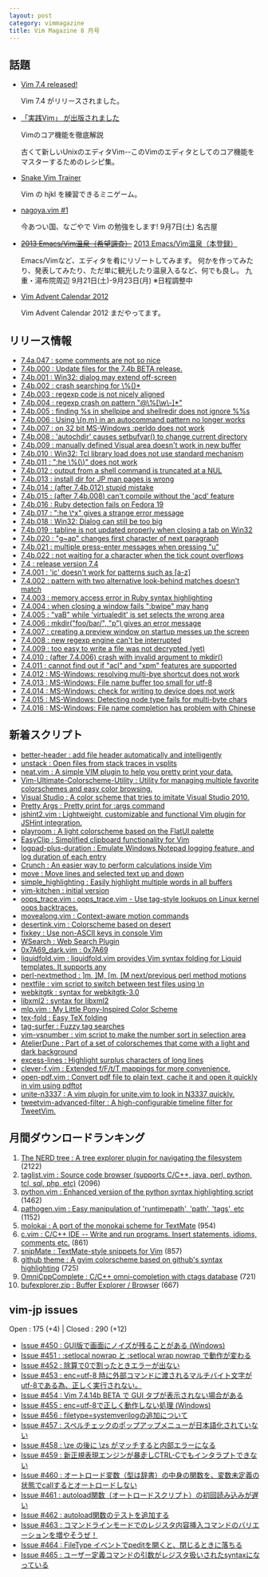 ```yaml
---
layout: post
category: vimmagazine
title: Vim Magazine 8 月号
---
```


## 話題

- [Vim 7.4 released!](https://groups.google.com/d/msg/vim_announce/knOQ_t_H5to/STMi8d25ii8J)

  Vim 7.4 がリリースされました。

- [「実践Vim」 が出版されました](http://ascii.asciimw.jp/books/books/detail/978-4-04-891659-2.shtml)

  Vimのコア機能を徹底解説

  古くて新しいUnixのエディタVim--このVimのエディタとしてのコア機能をマスターするためのレシピ集。

- [Snake Vim Trainer](http://www.vimsnake.com/)

  Vim の hjkl を練習できるミニゲーム。

- [nagoya.vim #1](http://connpass.com/event/3179/)

  今あつい国、なごやで Vim の勉強をします! 9月7日(土) 名古屋

- <del>[2013 Emacs/Vim温泉（希望調査）](http://connpass.com/event/2773/)</del>
  [2013 Emacs/Vim温泉（本登録）](http://connpass.com/event/3233/)

  Emacs/Vimなど、エディタを肴にリゾートしてみます。
  何かを作ってみたり、発表してみたり、ただ単に観光したり温泉入るなど、何でも良し。
  九重・湯布院周辺 9月21日(土)-9月23日(月) ※日程調整中

- [Vim Advent Calendar 2012](http://atnd.org/events/33746)

  Vim Advent Calendar 2012 まだやってます。

## リリース情報

- [7.4a.047 : some comments are not so nice](http://code.google.com/p/vim/source/detail?r=8c6615a30951fb9f2d2b218e55626f5dfa3fa24e)
- [7.4b.000 : Update files for the 7.4b BETA release.](http://code.google.com/p/vim/source/detail?r=09c88160095d98a0b1403e9230c76e8adbb75d59)
- [7.4b.001 : Win32: dialog may extend off-screen](http://code.google.com/p/vim/source/detail?r=47a09a572ea670d0498983eaa6ded5ab4f12fd15)
- [7.4b.002 : crash searching for \\%()\*](http://code.google.com/p/vim/source/detail?r=2e63b6c763f7af2ef11f751d3047847652dddfe0)
- [7.4b.003 : regexp code is not nicely aligned](http://code.google.com/p/vim/source/detail?r=ea876fe914833a69018c54d6927dbbdb42ce6ecc)
- [7.4b.004 : regexp crash on pattern "@\\%\[\\w\\-\]\*"](http://code.google.com/p/vim/source/detail?r=3c6e2b89875f39c8417021aa369695ec1ba762df)
- [7.4b.005 : finding %s in shellpipe and shellredir does not ignore %%s](http://code.google.com/p/vim/source/detail?r=e63e4b4be9236c2d811b5ec7bdd79e387ec8bac9)
- [7.4b.006 : Using \\{n,m} in an autocommand pattern no longer works](http://code.google.com/p/vim/source/detail?r=6b7ab6a4f31a54bceb4e7d6f0f9404b5a37bdad3)
- [7.4b.007 : on 32 bit MS-Windows :perldo does not work](http://code.google.com/p/vim/source/detail?r=b882d4b14e00af23444fd630aae3ac32214dd097)
- [7.4b.008 : 'autochdir' causes setbufvar() to change current directory](http://code.google.com/p/vim/source/detail?r=3059c799fcd997ea60a63ed10a2a09d73e3ed3cf)
- [7.4b.009 : manually defined Visual area doesn't work in new buffer](http://code.google.com/p/vim/source/detail?r=cd971e951b0626c253059d8e25859032560920a6)
- [7.4b.010 : Win32: Tcl library load does not use standard mechanism](http://code.google.com/p/vim/source/detail?r=585b623a1aa3baea87a1584e6064612b2183d312)
- [7.4b.011 : ":he \\%(\\)" does not work](http://code.google.com/p/vim/source/detail?r=7d1f89b2710305a00e6adac35a1fa6edd47982ba)
- [7.4b.012 : output from a shell command is truncated at a NUL](http://code.google.com/p/vim/source/detail?r=25f67b62afd8c58b6c661961cc762f00ee89e562)
- [7.4b.013 : install dir for JP man pages is wrong](http://code.google.com/p/vim/source/detail?r=1ed6fd19c36051da73f9987777002b331853f5ea)
- [7.4b.014 : (after 7.4b.012) stupid mistake](http://code.google.com/p/vim/source/detail?r=3ddec3d25bd178d4f90114bce9ce889f3889e6d2)
- [7.4b.015 : (after 7.4b.008) can't compile without the 'acd' feature](http://code.google.com/p/vim/source/detail?r=d96f16667cc48d89c380fae29d86286b20040d5b)
- [7.4b.016 : Ruby detection fails on Fedora 19](http://code.google.com/p/vim/source/detail?r=ba37e955913e85700677b89a720c6e5fc8d23cc3)
- [7.4b.017 : ":he \\\^x" gives a strange error message](http://code.google.com/p/vim/source/detail?r=8c42772f05438e9f06200bca731cf301097be8ea)
- [7.4b.018 : Win32: Dialog can still be too big](http://code.google.com/p/vim/source/detail?r=7ed1ec814dafe8109a2f34302174267d31bbc924)
- [7.4b.019 : tabline is not updated properly when closing a tab on Win32](http://code.google.com/p/vim/source/detail?r=74a211a0d3a3135dd67329cd981f5100f5e4d064)
- [7.4b.020 : "g~ap" changes first character of next paragraph](http://code.google.com/p/vim/source/detail?r=46cf49cc9289920704999a971f397eee1efdb3fc)
- [7.4b.021 : multiple press-enter messages when pressing "u"](http://code.google.com/p/vim/source/detail?r=059c8a4b103f6971276435127c7ad970a81b0b2c)
- [7.4b.022 : not waiting for a character when the tick count overflows](http://code.google.com/p/vim/source/detail?r=d5d6b78cff090e87d52924179e44131b5ba7436d)
- [7.4 : release version 7.4](http://code.google.com/p/vim/source/detail?r=359743c1f59af353454dd80a26d9f8c20ae6ee8e)
- [7.4.001 : 'ic' doesn't work for patterns such as \[a-z\]](https://github.com/vim/vim/commit/1cfad52a03dc391435d32ad49b2ebb9eeb0df841)
- [7.4.002 : pattern with two alternative look-behind matches doesn't match](https://github.com/vim/vim/commit/3f0df06c2860788c6591b03e38b7dcd5bcfd27a6)
- [7.4.003 : memory access error in Ruby syntax highlighting](https://github.com/vim/vim/commit/ebefd997bbc2ec79fd33145fd88126cfd1b87fa3)
- [7.4.004 : when closing a window fails ":bwipe" may hang](https://github.com/vim/vim/commit/c93df6b0752cf1d11b0c880748821f881c1c4d08)
- [7.4.005 : "vaB" while 'virtualedit' is set selects the wrong area](https://github.com/vim/vim/commit/c56c459075260b4e7fb870ab4687b22222daec08)
- [7.4.006 : mkdir("foo/bar/", "p") gives an error message](https://github.com/vim/vim/commit/67652c2935ce5a4313bb071f06b9fa476e10ef78)
- [7.4.007 : creating a preview window on startup messes up the screen](https://github.com/vim/vim/commit/74cd624fdeef12526e1f69b9ddaee037fcef8f3f)
- [7.4.008 : new regexp engine can't be interrupted](https://github.com/vim/vim/commit/41f1205fef7eb24656abb3eeb1dea9ff5cdf1b62)
- [7.4.009 : too easy to write a file was not decrypted (yet)](https://github.com/vim/vim/commit/cf81aefd9c33e2619965ce9854c79105dc7b8bea)
- [7.4.010 : (after 7.4.006) crash with invalid argument to mkdir()](https://github.com/vim/vim/commit/195ef0ccb26b3edfd0f31b30d80108290b2e9b1d)
- [7.4.011 : cannot find out if "acl" and "xpm" features are supported](https://github.com/vim/vim/commit/b5ef5e1c217931023e46ce4a6563d80d259c8fc8)
- [7.4.012 : MS-Windows: resolving multi-bye shortcut does not work](https://github.com/vim/vim/commit/604729e75b14d3a7c5620c43c102e1f4ed156915)
- [7.4.013 : MS-Windows: File name buffer too small for utf-8](https://github.com/vim/vim/commit/d2a203bb58cc546ffb81becf05380c52cb8bae31)
- [7.4.014 : MS-Windows: check for writing to device does not work](https://github.com/vim/vim/commit/4e4f529792c27442b7ad7222cff329907ec389fe)
- [7.4.015 : MS-Windows: Detecting node type fails for multi-byte chars](https://github.com/vim/vim/commit/4dee1bb0dbcfd4c8aa22533f99603dd337b73ab0)
- [7.4.016 : MS-Windows: File name completion has problem with Chinese](https://github.com/vim/vim/commit/65f04f67f15fa5df5b67e038484ba0ea50418931)

## 新着スクリプト

- [better-header : add file header automatically and intelligently](http://www.vim.org/scripts/script.php?script_id=4676)
- [unstack : Open files from stack traces in vsplits](http://www.vim.org/scripts/script.php?script_id=4677)
- [neat.vim : A simple VIM plugin to help you pretty print your data.](http://www.vim.org/scripts/script.php?script_id=4678)
- [Vim-Ultimate-Colorscheme-Utility : Utility for managing multiple favorite colorschemes and easy color browsing.](http://www.vim.org/scripts/script.php?script_id=4679)
- [Visual Studio : A color scheme that tries to imitate Visual Studio 2010.](http://www.vim.org/scripts/script.php?script_id=4680)
- [Pretty Args : Pretty print for :args command](http://www.vim.org/scripts/script.php?script_id=4681)
- [jshint2.vim : Lightweight, customizable and functional Vim plugin for JSHint integration.](http://www.vim.org/scripts/script.php?script_id=4682)
- [playroom : A light colorscheme based on the FlatUI palette](http://www.vim.org/scripts/script.php?script_id=4683)
- [EasyClip : Simplified clipboard functionality for Vim](http://www.vim.org/scripts/script.php?script_id=4684)
- [logpad-plus-duration : Emulate Windows Notepad logging feature, and log duration of each entry](http://www.vim.org/scripts/script.php?script_id=4685)
- [Crunch : An easier way to perform calculations inside Vim](http://www.vim.org/scripts/script.php?script_id=4686)
- [move : Move lines and selected text up and down](http://www.vim.org/scripts/script.php?script_id=4687)
- [simple&#x5f;highlighting : Easily highlight multiple words in all buffers](http://www.vim.org/scripts/script.php?script_id=4688)
- [vim-kitchen : initial version](http://www.vim.org/scripts/script.php?script_id=4689)
- [oops&#x5f;trace.vim : oops&#x5f;trace.vim - Use tag-style lookups on Linux kernel oops backtraces.](http://www.vim.org/scripts/script.php?script_id=4690)
- [movealong.vim : Context-aware motion commands](http://www.vim.org/scripts/script.php?script_id=4691)
- [desertink.vim : Colorscheme based on desert](http://www.vim.org/scripts/script.php?script_id=4692)
- [fixkey : Use non-ASCII keys in console Vim](http://www.vim.org/scripts/script.php?script_id=4693)
- [WSearch : Web Search Plugin](http://www.vim.org/scripts/script.php?script_id=4694)
- [0x7A69&#x5f;dark.vim : 0x7A69](http://www.vim.org/scripts/script.php?script_id=4695)
- [liquidfold.vim : liquidfold.vim provides Vim syntax folding for Liquid templates. It supports any](http://www.vim.org/scripts/script.php?script_id=4696)
- [perl-nextmethod : \]m, \]M, \[m, \[M next/previous perl method motions](http://www.vim.org/scripts/script.php?script_id=4697)
- [nextfile : vim script to switch between test files using \\n ](http://www.vim.org/scripts/script.php?script_id=4698)
- [webkitgtk : syntax for webkitgtk-3.0](http://www.vim.org/scripts/script.php?script_id=4699)
- [libxml2 : syntax for libxml2](http://www.vim.org/scripts/script.php?script_id=4700)
- [mlp.vim : My Little Pony-Inspired Color Scheme](http://www.vim.org/scripts/script.php?script_id=4701)
- [tex-fold : Easy TeX folding](http://www.vim.org/scripts/script.php?script_id=4702)
- [tag-surfer : Fuzzy tag searches](http://www.vim.org/scripts/script.php?script_id=4703)
- [vim-vsnumber : vim script to make the number sort in selection area](http://www.vim.org/scripts/script.php?script_id=4704)
- [AtelierDune : Part of a set of colorschemes that come with a light and dark background ](http://www.vim.org/scripts/script.php?script_id=4705)
- [excess-lines : Highlight surplus characters of long lines](http://www.vim.org/scripts/script.php?script_id=4706)
- [clever-f.vim : Extended f/F/t/T mappings for more convenience.](http://www.vim.org/scripts/script.php?script_id=4707)
- [open-pdf.vim : Convert pdf file to plain text, cache it and open it quickly in vim using pdftot](http://www.vim.org/scripts/script.php?script_id=4708)
- [unite-n3337 : A vim plugin for unite.vim to look in N3337 quickly.](http://www.vim.org/scripts/script.php?script_id=4709)
- [tweetvim-advanced-filter : A high-configurable timeline filter for TweetVim.](http://www.vim.org/scripts/script.php?script_id=4710)

## 月間ダウンロードランキング

1. [The NERD tree : A tree explorer plugin for navigating the filesystem](http://www.vim.org/scripts/script.php?script_id=1658) (2122)
2. [taglist.vim : Source code browser (supports C/C++, java, perl, python, tcl, sql, php, etc)](http://www.vim.org/scripts/script.php?script_id=273) (2096)
3. [python.vim : Enhanced version of the python syntax highlighting script](http://www.vim.org/scripts/script.php?script_id=790) (1462)
4. [pathogen.vim : Easy manipulation of 'runtimepath', 'path', 'tags', etc](http://www.vim.org/scripts/script.php?script_id=2332) (1152)
5. [molokai : A port of the monokai scheme for TextMate](http://www.vim.org/scripts/script.php?script_id=2340) (954)
6. [c.vim : C/C++ IDE --  Write and run programs. Insert statements, idioms, comments etc.](http://www.vim.org/scripts/script.php?script_id=213) (861)
7. [snipMate : TextMate-style snippets for Vim](http://www.vim.org/scripts/script.php?script_id=2540) (857)
8. [github theme : A gvim colorscheme based on github's syntax highlighting](http://www.vim.org/scripts/script.php?script_id=2855) (725)
9. [OmniCppComplete : C/C++ omni-completion with ctags database](http://www.vim.org/scripts/script.php?script_id=1520) (721)
10. [bufexplorer.zip : Buffer Explorer / Browser](http://www.vim.org/scripts/script.php?script_id=42) (667)

## vim-jp issues

Open : 175 (+4) | Closed : 290 (+12)

- [Issue #450 : GUI版で画面にノイズが残ることがある (Windows)](https://github.com/vim-jp/issues/issues/450)
- [Issue #451 : :setlocal nowrap と :setlocal wrap nowrap で動作が変わる](https://github.com/vim-jp/issues/issues/451)
- [Issue #452 : 除算で0で割ったときエラーが出ない](https://github.com/vim-jp/issues/issues/452)
- [Issue #453 : enc=utf-8 時に外部コマンドに渡されるマルチバイト文字がutf-8である為、正しく実行されない。](https://github.com/vim-jp/issues/issues/453)
- [Issue #454 : Vim 7.4.14b BETA で GUI タブが表示されない場合がある](https://github.com/vim-jp/issues/issues/454)
- [Issue #455 : enc=utf-8で正しく動作しない処理 (Windows)](https://github.com/vim-jp/issues/issues/455)
- [Issue #456 : filetype=systemverilogの追加について](https://github.com/vim-jp/issues/issues/456)
- [Issue #457 : スペルチェックのポップアップメニューが日本語化されていない](https://github.com/vim-jp/issues/issues/457)
- [Issue #458 : \\ze の後に \\zs がマッチすると内部エラーになる](https://github.com/vim-jp/issues/issues/458)
- [Issue #459 : 新正規表現エンジンが暴走しCTRL-Cでもインタラプトできない](https://github.com/vim-jp/issues/issues/459)
- [Issue #460 : オートロード変数（型は辞書）の中身の関数を、変数未定義の状態でcallするとオートロードしない](https://github.com/vim-jp/issues/issues/460)
- [Issue #461 : autoload関数（オートロードスクリプト）の初回読み込みが遅い](https://github.com/vim-jp/issues/issues/461)
- [Issue #462 : autoload関数のテストを追加する](https://github.com/vim-jp/issues/issues/462)
- [Issue #463 : コマンドラインモードでのレジスタ内容挿入コマンドのバリエーションを増やそうぜ！](https://github.com/vim-jp/issues/issues/463)
- [Issue #464 : FileType イベントでpeditを開くと、閉じるときに落ちる](https://github.com/vim-jp/issues/issues/464)
- [Issue #465 : ユーザー定義コマンドの引数がレジスタ扱いされたsyntaxになっている](https://github.com/vim-jp/issues/issues/465)


